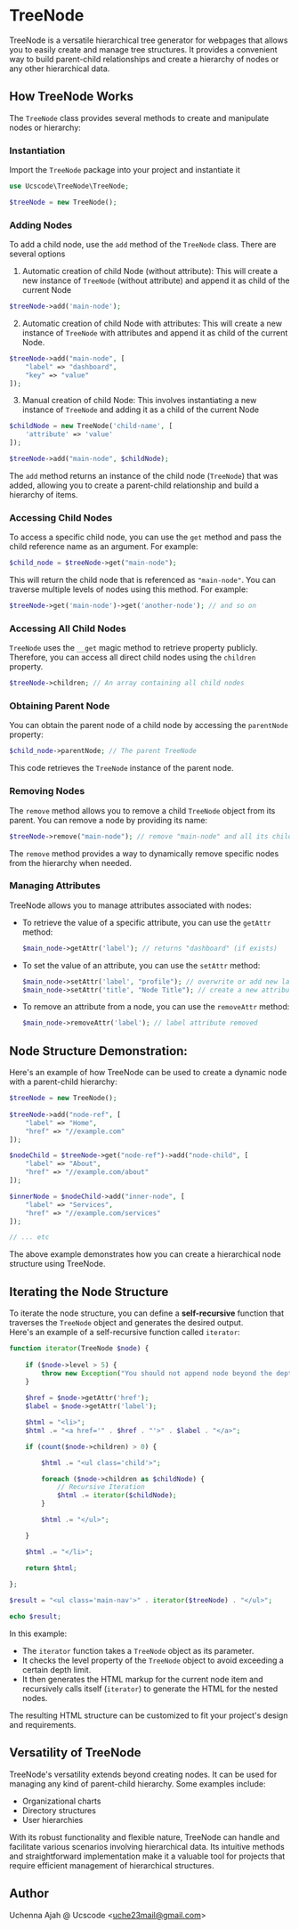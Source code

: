 # TreeNode

TreeNode is a versatile hierarchical tree generator for webpages that allows you to easily create and manage tree structures. It provides a convenient way to build parent-child relationships and create a hierarchy of nodes or any other hierarchical data.

## How TreeNode Works

The `TreeNode` class provides several methods to create and manipulate nodes or hierarchy:

### Instantiation

Import the `TreeNode` package into your project and instantiate it

```php
use Ucscode\TreeNode\TreeNode;

$treeNode = new TreeNode();
```

### Adding Nodes

To add a child node, use the `add` method of the `TreeNode` class. There are several options

1. Automatic creation of child Node (without attribute): This will create a new instance of `TreeNode` (without attribute) and append it as child of the current Node

```php
$treeNode->add('main-node');
```

2. Automatic creation of child Node with attributes: This will create a new instance of `TreeNode` with attributes and append it as child of the current Node.

```php
$treeNode->add("main-node", [
	"label" => "dashboard",
	"key" => "value"
]);
```
3. Manual creation of child Node: This involves instantiating a new instance of `TreeNode` and adding it as a child of the current Node

```php
$childNode = new TreeNode('child-name', [
    'attribute' => 'value'
]);

$treeNode->add("main-node", $childNode);
```

The `add` method returns an instance of the child node (`TreeNode`) that was added, allowing you to create a parent-child relationship and build a hierarchy of items.

### Accessing Child Nodes

To access a specific child node, you can use the `get` method and pass the child reference name as an argument. For example:

```php
$child_node = $treeNode->get("main-node");
```

This will return the child node that is referenced as `"main-node"`. You can traverse multiple levels of nodes using this method. For example:

```php
$treeNode->get('main-node')->get('another-node'); // and so on
```

### Accessing All Child Nodes

`TreeNode` uses the `__get` magic method to retrieve property publicly. Therefore, you can access all direct child nodes using the `children` property.

```php
$treeNode->children; // An array containing all child nodes
```

### Obtaining Parent Node

You can obtain the parent node of a child node by accessing the `parentNode` property:

```php
$child_node->parentNode; // The parent TreeNode
```

This code retrieves the `TreeNode` instance of the parent node.

### Removing Nodes

The `remove` method allows you to remove a child `TreeNode` object from its parent. You can remove a node by providing its name:

```php
$treeNode->remove("main-node"); // remove "main-node" and all its children
```

The `remove` method provides a way to dynamically remove specific nodes from the hierarchy when needed.

### Managing Attributes

TreeNode allows you to manage attributes associated with nodes:

- To retrieve the value of a specific attribute, you can use the `getAttr` method:

  ```php
  $main_node->getAttr('label'); // returns "dashboard" (if exists)
  ```

- To set the value of an attribute, you can use the `setAttr` method:

  ```php
  $main_node->setAttr('label', "profile"); // overwrite or add new label attribute
  $main_node->setAttr('title', "Node Title"); // create a new attribute named "title"
  ```

- To remove an attribute from a node, you can use the `removeAttr` method:

  ```php
  $main_node->removeAttr('label'); // label attribute removed
  ```

## Node Structure Demonstration:

Here's an example of how TreeNode can be used to create a dynamic node with a parent-child hierarchy:

```php
$treeNode = new TreeNode();
	
$treeNode->add("node-ref", [
    "label" => "Home",
    "href" => "//example.com"
]);

$nodeChild = $treeNode->get("node-ref")->add("node-child", [
    "label" => "About",
    "href" => "//example.com/about"
]);

$innerNode = $nodeChild->add("inner-node", [
    "label" => "Services",
    "href" => "//example.com/services"
]);

// ... etc
```

The above example demonstrates how you can create a hierarchical node structure using TreeNode.

## Iterating the Node Structure

To iterate the node structure, you can define a **self-recursive** function that traverses the `TreeNode` object and generates the desired output.\
Here's an example of a self-recursive function called `iterator`:

```php
function iterator(TreeNode $node) {
    
    if ($node->level > 5) {
        throw new Exception("You should not append node beyond the depth of 5 levels");
    }
    
    $href = $node->getAttr('href');
    $label = $node->getAttr('label');

    $html = "<li>";
    $html .= "<a href='" . $href . "'>" . $label . "</a>";

    if (count($node->children) > 0) {

        $html .= "<ul class='child'>";

        foreach ($node->children as $childNode) {
            // Recursive Iteration
            $html .= iterator($childNode);
        }

        $html .= "</ul>";

    }

    $html .= "</li>";

    return $html;
    
};

$result = "<ul class='main-nav'>" . iterator($treeNode) . "</ul>";

echo $result;
```

In this example: 

- The `iterator` function takes a `TreeNode` object as its parameter. 
- It checks the level property of the `TreeNode` object to avoid exceeding a certain depth limit. 
- It then generates the HTML markup for the current node item and recursively calls itself (`iterator`) to generate the HTML for the nested nodes.

The resulting HTML structure can be customized to fit your project's design and requirements.

## Versatility of TreeNode

TreeNode's versatility extends beyond creating nodes. It can be used for managing any kind of parent-child hierarchy. Some examples include:

- Organizational charts
- Directory structures
- User hierarchies

With its robust functionality and flexible nature, TreeNode can handle and facilitate various scenarios involving hierarchical data. Its intuitive methods and straightforward implementation make it a valuable tool for projects that require efficient management of hierarchical structures.

## Author

Uchenna Ajah @ Ucscode &lt;uche23mail@gmail.com&gt;

